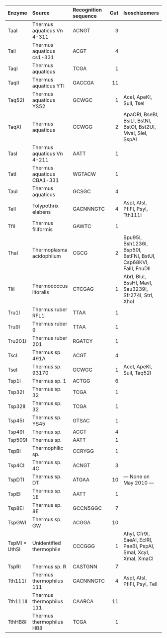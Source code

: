 | Enzyme        | Source                     | Recognition sequence   |   Cut | Isoschizomers                                                    |
|:--------------|:---------------------------|:-----------------------|------:|:-----------------------------------------------------------------|
| TaaI          | Thermus aquaticus Vn 4-311 | ACNGT                  |     3 |                                                                  |
| TaiI          | Thermus aquaticus cs1-331  | ACGT                   |     4 |                                                                  |
| TaqI          | Thermus aquaticus          | TCGA                   |     1 |                                                                  |
| TaqII         | Thermus aquaticus YTI      | GACCGA                 |    11 |                                                                  |
| Taq52I        | Thermus aquaticus YS52     | GCWGC                  |     1 | AceI, ApeKI, SuiI, TseI                                          |
| TaqXI         | Thermus aquaticus          | CCWGG                  |     2 | ApaORI, BseBI, BsiLI, BstNI, BstOI, Bst2UI, MvaI, SleI, SspAI    |
| TasI          | Thermus aquaticus Vn 4-211 | AATT                   |     1 |                                                                  |
| TatI          | Thermus aquaticus CBA1-331 | WGTACW                 |     1 |                                                                  |
| TauI          | Thermus aquaticus          | GCSGC                  |     4 |                                                                  |
| TelI          | Tolypothrix elabens        | GACNNNGTC              |     4 | AspI, AtsI, PflFI, PsyI, Tth111I                                 |
| TfiI          | Thermus filiformis         | GAWTC                  |     1 |                                                                  |
| ThaI          | Thermoplasma acidophilum   | CGCG                   |     2 | Bpu95I, Bsh1236I, Bsp50I, BstFNI, BstUI, Csp68KVI, FalII, FnuDII |
| TliI          | Thermococcus litoralis     | CTCGAG                 |     1 | AbrI, BluI, BssHI, MavI, Sau3239I, Sfr274I, StrI, XhoI           |
| Tru1I         | Thermus ruber RFL1         | TTAA                   |     1 |                                                                  |
| Tru9I         | Thermus ruber 9            | TTAA                   |     1 |                                                                  |
| Tru201I       | Thermus ruber 201          | RGATCY                 |     1 |                                                                  |
| TscI          | Thermus sp. 491A           | ACGT                   |     4 |                                                                  |
| TseI          | Thermus sp. 93170          | GCWGC                  |     1 | AceI, ApeKI, SuiI, Taq52I                                        |
| Tsp1I         | Thermus sp. 1              | ACTGG                  |     6 |                                                                  |
| Tsp32I        | Thermus sp. 32             | TCGA                   |     1 |                                                                  |
| Tsp32II       | Thermus sp. 32             | TCGA                   |     1 |                                                                  |
| Tsp45I        | Thermus sp. YS45           | GTSAC                  |     1 |                                                                  |
| Tsp49I        | Thermus sp.                | ACGT                   |     4 |                                                                  |
| Tsp509I       | Thermus sp.                | AATT                   |     1 |                                                                  |
| TspBI         | Thermophilic sp.           | CCRYGG                 |     1 |                                                                  |
| Tsp4CI        | Thermus sp. 4C             | ACNGT                  |     3 |                                                                  |
| TspDTI        | Thermus sp. DT             | ATGAA                  |    10 | — None on May 2010 —                                             |
| TspEI         | Thermus sp. 1E             | AATT                   |     1 |                                                                  |
| Tsp8EI        | Thermus sp. 8E             | GCCN5GGC               |     7 |                                                                  |
| TspGWI        | Thermus sp. GW             | ACGGA                  |    10 |                                                                  |
| TspMI = UthSI | Unidentified thermophile   | CCCGGG                 |     1 | AhyI, Cfr9I, EaeAI, EclRI, PaeBI, PspAI, SmaI, XcyI, XmaI, XmaCI |
| TspRI         | Thermus sp. R              | CASTGNN                |     7 |                                                                  |
| Tth111I       | Thermus thermophilus 111   | GACNNNGTC              |     4 | AspI, AtsI, PflFI, PsyI, TelI                                    |
| Tth111II      | Thermus thermophilus 111   | CAARCA                 |    11 |                                                                  |
| TthHB8I       | Thermus thermophilus HB8   | TCGA                   |     1 |                                                                  |